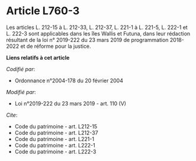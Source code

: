 # Article L760-3

Les articles L. 212-15 à L. 212-33, L. 212-37, L. 221-1 à L. 221-5, L. 222-1 et L. 222-3 sont applicables dans les îles
Wallis et Futuna, dans leur rédaction résultant de la loi n° 2019-222 du 23 mars 2019 de programmation 2018-2022 et de
réforme pour la justice.

**Liens relatifs à cet article**

_Codifié par_:

  - Ordonnance n°2004-178 du 20 février 2004

_Modifié par_:

  - Loi n°2019-222 du 23 mars 2019 - art. 110 (V)

_Cite_:

  - Code du patrimoine - art. L212-15
  - Code du patrimoine - art. L212-37
  - Code du patrimoine - art. L221-1
  - Code du patrimoine - art. L222-1
  - Code du patrimoine - art. L222-3
